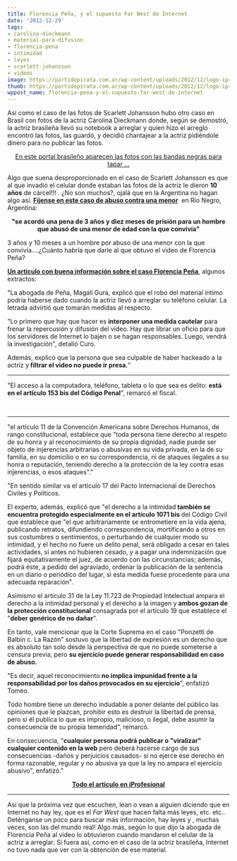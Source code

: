 ```yaml
---
title: Florencia Peña, y el supuesto Far West de Internet
date: '2012-12-29'
tags:
- carolina-dieckmann
- material-para-difusion
- florencia-pena
- intimidad
- leyes
- scarlett-johansson
- videos
image: https://partidopirata.com.ar/wp-content/uploads/2012/12/logo-iprofesional.png
thumb: https://partidopirata.com.ar/wp-content/uploads/2012/12/logo-iprofesional-150x88.png
wppost_name: florencia-pena-y-el-supuesto-far-west-de-internet
---
```


Así como el caso de las fotos de Scarlett Johansson hubo otro caso en Brasil con fotos de la actriz Carolina Dieckmann donde, según se demostró, la actriz brasileña llevó su notebook a arreglar y quien hizo el arreglo encontró las fotos, las guardó, y decidió chantajear a la actriz pidiéndole dinero para no publicar las fotos.
<p style="text-align: center;"><a href="http://www.regiaonoroeste.com/portal/materias.php?id=37645" target="_blank">En este portal brasileño aparecen las fotos con las bandas negras para tapar ...</a></p>
Algo que suena desproporcionado en el caso de Scarlett Johansson es que al que invadió el celular donde estaban las fotos de la actriz le dieron <b>10 años</b> de cárcel!!! . ¿No son muchos?, ojalá que en la Argentina no hagan algo así.
<strong><a href="http://www.cij.gov.ar/nota-8672-Confirmaron-condena-por-abuso-sexual.html" target="_blank">Fíjense en este caso de abuso contra una menor</a></strong>  en Río Negro, Argentina:
<p style="text-align: center;"><strong> "se acordó una pena de 3 años y diez meses de prisión para un hombre que abusó de una menor de edad con la que convivía"</strong></p>
<p style="text-align: left;">3 años y 10 meses a un hombre por abuso de una menor con la que convivía....¿Cuánto habría que darle al que obtuvo el video de Florencia Peña?</p>
<strong><a href="http://legales.iprofesional.com/notas/151617-El-video-de-Florencia-Pea-reaviv-el-debate-cul-es-el-lmite-del-derecho-a-la-intimidad-en-Internet" target="_blank">Un artículo con buena información sobre el caso Florencia Peña</a></strong>, algunos extractos:

"La abogada de Peña, Magalí Gura, explicó que el robo del material íntimo podría haberse dado cuando la actriz llevó a arreglar su teléfono celular. La letrada advirtió que tomarán medidas al respecto.

"Lo primero que hay que hacer es <strong>interponer una medida cautelar</strong> para frenar la repercusión y difusión del video. Hay que librar un oficio para que los servidores de Internet lo bajen o se hagan responsables. Luego, vendrá la investigación", detalló Curo.

Además, explicó que la persona que sea culpable de haber hackeado a la actriz y<strong> filtrar el video no puede ir presa.</strong>"

<hr />

"El acceso a la computadora, teléfono, tableta o lo que sea es delito: <strong>está en el artículo 153 bis del Código Penal</strong>", remarcó el fiscal.

&nbsp;

<hr />

"el artículo 11 de la Convención Americana sobre Derechos Humanos, de rango constitucional, establece que "toda persona tiene derecho al respeto de su honra y al reconocimiento de su propia dignidad, nadie puede ser objeto de injerencias arbitrarias o abusivas en su vida privada, en la de su familia, en su domicilio o en su correspondencia, ni de ataques ilegales a su honra o reputación, teniendo derecho a la protección de la ley contra esas injerencias, o esos ataques"."

"En sentido similar va el artículo 17 del Pacto Internacional de Derechos Civiles y Políticos.

El experto, además, explicó que "el derecho a la intimidad<strong> también se encuentra protegido especialmente en el artículo 1071 bis </strong>del Código Civil que establece que "el que arbitrariamente se entrometiere en la vida ajena, publicando retratos, difundiendo correspondencia, mortificando a otros en sus costumbres o sentimientos, o perturbando de cualquier modo su intimidad, y el hecho no fuere un delito penal, será obligado a cesar en tales actividades, si antes no hubieren cesado, y a pagar una indemnización que fijará equitativamente el juez, de acuerdo con las circunstancias; además, podrá éste, a pedido del agraviado, ordenar la publicación de la sentencia en un diario o periódico del lugar, si esta medida fuese procedente para una adecuada reparación".

Asimismo el artículo 31 de la Ley 11.723 de Propiedad Intelectual ampara el derecho a la intimidad personal y el derecho a la imagen y<strong> ambos gozan de la protección constitucional </strong>consagrada por el artículo 19 que establece el "<strong>deber genérico de no dañar</strong>".

En tanto, vale mencionar que la Corte Suprema en el caso "Ponzetti de Balbín c. La Razón" sostuvo que la libertad de expresión es un derecho que es absoluto tan solo desde la perspectiva de que no puede someterse a censura previa, pero <strong>su ejercicio puede generar responsabilidad en caso de abuso.</strong>

"Es decir, aquel reconocimiento <strong>no implica impunidad frente a la responsabilidad por los daños provocados en su ejercicio</strong>", enfatizó Tomeo.

Todo hombre tiene un derecho indudable a poner delante del público las opiniones que le plazcan, prohibir esto es destruir la libertad de prensa, pero si él publica lo que es impropio, malicioso, o ilegal, debe asumir la consecuencia de su propia temeridad", remarcó.

En consecuencia, "<strong>cualquier persona podrá publicar o "viralizar" cualquier contenido en la web</strong> pero deberá hacerse cargo de sus consecuencias -daños y perjuicios causados- si no ejerce ese derecho en forma razonable, regular y no abusiva ya que la ley no ampara el ejercicio abusivo", enfatizó."
<p style="text-align: center;"><strong><a href="http://legales.iprofesional.com/notas/151617-El-video-de-Florencia-Pea-reaviv-el-debate-cul-es-el-lmite-del-derecho-a-la-intimidad-en-Internet" target="_blank">Todo el artículo en iProfesional </a></strong></p>


<hr />

Así que la próxima vez que escuchen, lean o vean a alguien diciendo que en Internet no hay ley, que es el <i>Far West</i> que hacen falta más leyes, etc. etc..
Deténganse un poco para buscar más información, hay leyes y , muchas veces, son las del mundo real!
Algo más, según lo que dijo la abogada de Florencia Peña al video lo obtuvieron cuando mandaron el celular de la actriz a arreglar. Si fuera así, como en el caso de la actriz brasileña, Internet no tuvo nada que ver con la obtención de ese material.
